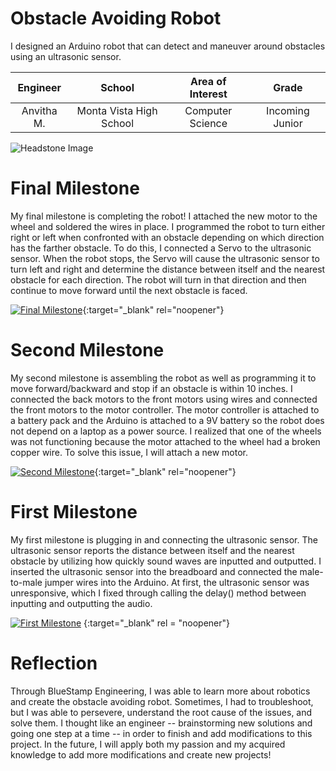﻿# Obstacle Avoiding Robot
I designed an Arduino robot that can detect and maneuver around obstacles using an ultrasonic sensor. 

| **Engineer** | **School** | **Area of Interest** | **Grade** |
|:--:|:--:|:--:|:--:|
| Anvitha M. | Monta Vista High School | Computer Science | Incoming Junior

![Headstone Image]((https://ibb.co/jVGvDxm))
  
# Final Milestone
My final milestone is completing the robot! I attached the new motor to the wheel and soldered the wires in place. I programmed the robot to turn either right or left when confronted with an obstacle depending on which direction has the farther obstacle. To do this, I connected a Servo to the ultrasonic sensor. When the robot stops, the Servo will cause the ultrasonic sensor to turn left and right and determine the distance between itself and the nearest obstacle for each direction. The robot will turn in that direction and then continue to move forward until the next obstacle is faced.

[![Final Milestone](https://res.cloudinary.com/marcomontalbano/image/upload/v1612573869/video_to_markdown/images/youtube--F7M7imOVGug-c05b58ac6eb4c4700831b2b3070cd403.jpg )](https://www.youtube.com/watch?v=F7M7imOVGug&feature=emb_logo "Final Milestone"){:target="_blank" rel="noopener"}

# Second Milestone
My second milestone is assembling the robot as well as programming it to move forward/backward and stop if an obstacle is within 10 inches. I connected the back motors to the front motors using wires and connected the front motors to the motor controller. The motor controller is attached to a battery pack and the Arduino is attached to a 9V battery so the robot does not depend on a laptop as a power source. I realized that one of the wheels was not functioning because the motor attached to the wheel had a broken copper wire. To solve this issue, I will attach a new motor.

[![Second Milestone](https://res.cloudinary.com/marcomontalbano/image/upload/v1655936928/video_to_markdown/images/youtube--0JBKb5Npano-c05b58ac6eb4c4700831b2b3070cd403.jpg)](https://youtu.be/0JBKb5Npano "Second Milestone"){:target="_blank" rel="noopener"}
# First Milestone
  

My first milestone is plugging in and connecting the ultrasonic sensor. The ultrasonic sensor reports the distance between itself and the nearest obstacle by utilizing how quickly sound waves are inputted and outputted. I inserted the ultrasonic sensor into the breadboard and connected the male-to-male jumper wires into the Arduino. At first, the ultrasonic sensor was unresponsive, which I fixed through calling the delay() method between inputting and outputting the audio.

[![First Milestone](https://res.cloudinary.com/marcomontalbano/image/upload/v1655485582/video_to_markdown/images/youtube--KcmZJILX97M-c05b58ac6eb4c4700831b2b3070cd403.jpg)](https://www.youtube.com/watch?v=KcmZJILX97M "First Milestone")
{:target="_blank" rel = "noopener"}

# Reflection
Through BlueStamp Engineering, I was able to learn more about robotics and create the obstacle avoiding robot. Sometimes, I had to troubleshoot, but I was able to persevere, understand the root cause of the issues, and solve them. I thought like an engineer -- brainstorming new solutions and going one step at a time -- in order to finish and add modifications to this project. In the future, I will apply both my passion and my acquired knowledge to add more modifications and create new projects!
